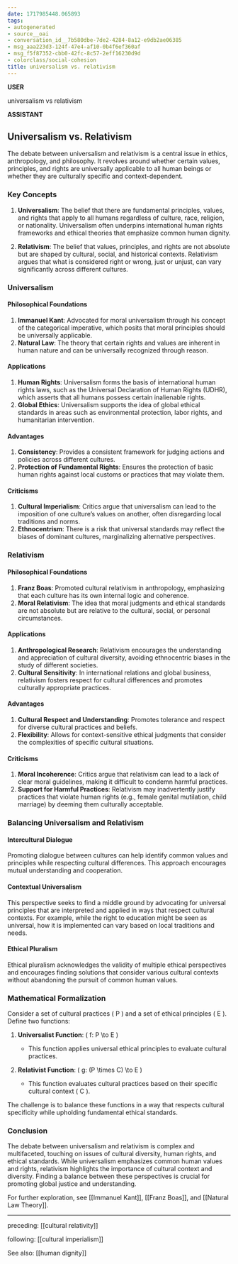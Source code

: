 ```yaml
---
date: 1717985448.065893
tags:
- autogenerated
- source__oai
- conversation_id__7b580dbe-7de2-4284-8a12-e9db2ae06385
- msg_aaa223d3-124f-47e4-af10-0b4f6ef360af
- msg_f5f87352-cbb0-42fc-8c57-2eff16230d9d
- colorclass/social-cohesion
title: universalism vs. relativism
---
```


**USER**

universalism vs relativism


**ASSISTANT**

## Universalism vs. Relativism

The debate between universalism and relativism is a central issue in ethics, anthropology, and philosophy. It revolves around whether certain values, principles, and rights are universally applicable to all human beings or whether they are culturally specific and context-dependent.

### Key Concepts

1. **Universalism**: The belief that there are fundamental principles, values, and rights that apply to all humans regardless of culture, race, religion, or nationality. Universalism often underpins international human rights frameworks and ethical theories that emphasize common human dignity.

2. **Relativism**: The belief that values, principles, and rights are not absolute but are shaped by cultural, social, and historical contexts. Relativism argues that what is considered right or wrong, just or unjust, can vary significantly across different cultures.

### Universalism

#### Philosophical Foundations

1. **Immanuel Kant**: Advocated for moral universalism through his concept of the categorical imperative, which posits that moral principles should be universally applicable.
2. **Natural Law**: The theory that certain rights and values are inherent in human nature and can be universally recognized through reason.

#### Applications

1. **Human Rights**: Universalism forms the basis of international human rights laws, such as the Universal Declaration of Human Rights (UDHR), which asserts that all humans possess certain inalienable rights.
2. **Global Ethics**: Universalism supports the idea of global ethical standards in areas such as environmental protection, labor rights, and humanitarian intervention.

#### Advantages

1. **Consistency**: Provides a consistent framework for judging actions and policies across different cultures.
2. **Protection of Fundamental Rights**: Ensures the protection of basic human rights against local customs or practices that may violate them.

#### Criticisms

1. **Cultural Imperialism**: Critics argue that universalism can lead to the imposition of one culture’s values on another, often disregarding local traditions and norms.
2. **Ethnocentrism**: There is a risk that universal standards may reflect the biases of dominant cultures, marginalizing alternative perspectives.

### Relativism

#### Philosophical Foundations

1. **Franz Boas**: Promoted cultural relativism in anthropology, emphasizing that each culture has its own internal logic and coherence.
2. **Moral Relativism**: The idea that moral judgments and ethical standards are not absolute but are relative to the cultural, social, or personal circumstances.

#### Applications

1. **Anthropological Research**: Relativism encourages the understanding and appreciation of cultural diversity, avoiding ethnocentric biases in the study of different societies.
2. **Cultural Sensitivity**: In international relations and global business, relativism fosters respect for cultural differences and promotes culturally appropriate practices.

#### Advantages

1. **Cultural Respect and Understanding**: Promotes tolerance and respect for diverse cultural practices and beliefs.
2. **Flexibility**: Allows for context-sensitive ethical judgments that consider the complexities of specific cultural situations.

#### Criticisms

1. **Moral Incoherence**: Critics argue that relativism can lead to a lack of clear moral guidelines, making it difficult to condemn harmful practices.
2. **Support for Harmful Practices**: Relativism may inadvertently justify practices that violate human rights (e.g., female genital mutilation, child marriage) by deeming them culturally acceptable.

### Balancing Universalism and Relativism

#### Intercultural Dialogue

Promoting dialogue between cultures can help identify common values and principles while respecting cultural differences. This approach encourages mutual understanding and cooperation.

#### Contextual Universalism

This perspective seeks to find a middle ground by advocating for universal principles that are interpreted and applied in ways that respect cultural contexts. For example, while the right to education might be seen as universal, how it is implemented can vary based on local traditions and needs.

#### Ethical Pluralism

Ethical pluralism acknowledges the validity of multiple ethical perspectives and encourages finding solutions that consider various cultural contexts without abandoning the pursuit of common human values.

### Mathematical Formalization

Consider a set of cultural practices \( P \) and a set of ethical principles \( E \). Define two functions:

1. **Universalist Function**: \( f: P \to E \)
   - This function applies universal ethical principles to evaluate cultural practices.
   
2. **Relativist Function**: \( g: (P \times C) \to E \)
   - This function evaluates cultural practices based on their specific cultural context \( C \).

The challenge is to balance these functions in a way that respects cultural specificity while upholding fundamental ethical standards.

### Conclusion

The debate between universalism and relativism is complex and multifaceted, touching on issues of cultural diversity, human rights, and ethical standards. While universalism emphasizes common human values and rights, relativism highlights the importance of cultural context and diversity. Finding a balance between these perspectives is crucial for promoting global justice and understanding.

For further exploration, see [[Immanuel Kant]], [[Franz Boas]], and [[Natural Law Theory]].


---

preceding: [[cultural relativity]]  


following: [[cultural imperialism]]

See also: [[human dignity]]